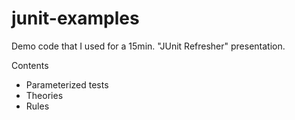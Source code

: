 junit-examples
==============

Demo code that I used for a 15min. "JUnit Refresher" presentation.

Contents
- Parameterized tests
- Theories
- Rules
